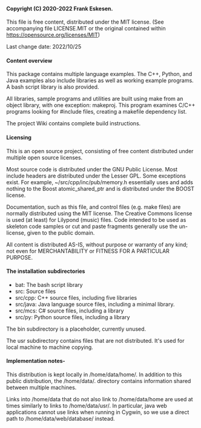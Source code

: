 #### Copyright (C) 2020-2022 Frank Eskesen.

This file is free content, distributed under the MIT license.
(See accompanying file LICENSE.MIT or the original contained
within https://opensource.org/licenses/MIT)

Last change date: 2022/10/25

#### Content overview
This package contains multiple language examples.
The C++, Python, and Java examples also include libraries as well as working
example programs.
A bash script library is also provided.

All libraries, sample programs and utilities are built using make from an
object library, with one exception: makeproj.
This program examines C/C++ programs looking for #include files, creating
a makefile dependency list.

The project Wiki contains complete build instructions.

#### Licensing
This is an open source project, consisting of free content distributed under
multiple open source licenses.

Most source code is distributed under the GNU Public License.
Most include headers are distributed under the Lesser GPL.
Some exceptions exist.
For example, ~/src/cpp/inc/pub/memory.h essentially uses and adds nothing to
the Boost atomic_shared_ptr and is distributed under the BOOST license.

Documentation, such as this file, and control files (e.g. make files) are
normally distributed using the MIT license.
The Creative Commons license is used (at least) for Lilypond (music) files.
Code intended to be used as skeleton code samples or cut and paste fragments
generally use the un-license, given to the public domain.

All content is distributed AS-IS, without purpose or warranty of any kind;
not even for MERCHANTABILITY or FITNESS FOR A PARTICULAR PURPOSE.

#### The installation subdirectories
- bat: The bash script library
- src: Source files
- src/cpp: C++ source files, including five libraries
- src/java: Java language source files, including a minimal library.
- src/mcs: C# source files, including a library
- src/py: Python source files, including a library

The bin subdirectory is a placeholder, currently unused.

The usr subdirectory contains files that are not distributed.
It's used for local machine to machine copying.

#### Implementation notes-
This distribution is kept locally in /home/data/home/.
In addition to this public distribution, the /home/data/. directory contains
information shared between multiple machines.

Links into /home/data that do not also link to /home/data/home
are used at times similarly to links to /home/data/usr/.
In particular, java web applications cannot use links when running
in Cygwin, so we use a direct path to /home/data/web/database/
instead.

